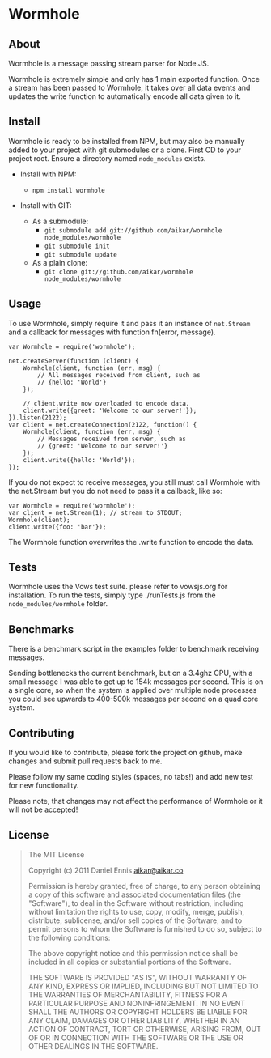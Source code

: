 # Wormhole

## About
Wormhole is a message passing stream parser for Node.JS.

Wormhole is extremely simple and only has 1 main exported function. Once a
stream has been passed to Wormhole, it takes over all data events and
updates the write function to automatically encode all data given to it.


## Install
Wormhole is ready to be installed from NPM, but may also be manually added
to your project with git submodules or a clone. First CD to your project root.
Ensure a directory named `node_modules` exists.

  - Install with NPM:
     - `npm install wormhole`
     
  - Install with GIT:
     - As a submodule:
        - `git submodule add git://github.com/aikar/wormhole node_modules/wormhole`
        - `git submodule init`
        - `git submodule update`
     - As a plain clone:
        - `git clone git://github.com/aikar/wormhole node_modules/wormhole`

## Usage
To use Wormhole, simply require it and pass it an instance of `net.Stream`
and a callback for messages with function fn(error, message).
    
    var Wormhole = require('wormhole');
    
    net.createServer(function (client) {
        Wormhole(client, function (err, msg) {
            // All messages received from client, such as
            // {hello: 'World'}
        });
        
        // client.write now overloaded to encode data.
        client.write({greet: 'Welcome to our server!'});
    }).listen(2122);
    var client = net.createConnection(2122, function() {
        Wormhole(client, function (err, msg) {
            // Messages received from server, such as
            // {greet: 'Welcome to our server!'}
        });
        client.write({hello: 'World'});
    });
    
If you do not expect to receive messages, you still must call Wormhole with
the net.Stream but you do not need to pass it a callback, like so:

    var Wormhole = require('wormhole');
    var client = net.Stream(1); // stream to STDOUT;
    Wormhole(client);
    client.write({foo: 'bar'});
    
The Wormhole function overwrites the .write function to encode the data.

## Tests
Wormhole uses the Vows test suite. please refer to vowsjs.org for installation.
To run the tests, simply type ./runTests.js from the `node_modules/wormhole`
folder.

## Benchmarks
There is a benchmark script in the examples folder to benchmark receiving messages.

Sending bottlenecks the current benchmark, but on a 3.4ghz CPU, with a small
message I was able to get up to 154k messages per second. This is on a single core,
so when the system is applied over multiple node processes you could see upwards
to 400-500k messages per second on a quad core system.

## Contributing
If you would like to contribute, please fork the project on github, make changes
and submit pull requests back to me.

Please follow my same coding styles (spaces, no tabs!) and add new test for new
functionality.

Please note, that changes may not affect the performance of Wormhole or it will
not be accepted!

## License
> The MIT License
>
>  Copyright (c) 2011 Daniel Ennis <aikar@aikar.co>
>
> Permission is hereby granted, free of charge, to any person obtaining a copy
> of this software and associated documentation files (the "Software"), to deal
> in the Software without restriction, including without limitation the rights
> to use, copy, modify, merge, publish, distribute, sublicense, and/or sell
> copies of the Software, and to permit persons to whom the Software is
> furnished to do so, subject to the following conditions:
>
> The above copyright notice and this permission notice shall be included in
> all copies or substantial portions of the Software.
>
> THE SOFTWARE IS PROVIDED "AS IS", WITHOUT WARRANTY OF ANY KIND, EXPRESS OR
> IMPLIED, INCLUDING BUT NOT LIMITED TO THE WARRANTIES OF MERCHANTABILITY,
> FITNESS FOR A PARTICULAR PURPOSE AND NONINFRINGEMENT. IN NO EVENT SHALL THE
> AUTHORS OR COPYRIGHT HOLDERS BE LIABLE FOR ANY CLAIM, DAMAGES OR OTHER
> LIABILITY, WHETHER IN AN ACTION OF CONTRACT, TORT OR OTHERWISE, ARISING FROM,
> OUT OF OR IN CONNECTION WITH THE SOFTWARE OR THE USE OR OTHER DEALINGS IN
> THE SOFTWARE.
